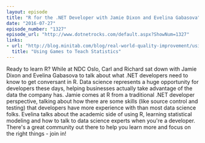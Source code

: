 ```yaml
---
layout: episode
title: "R for the .NET Developer with Jamie Dixon and Evelina Gabasova"
date: "2016-07-27"
episode_number: "1327"
episode_url: "http://www.dotnetrocks.com/default.aspx?ShowNum=1327"
links:
- url: "http://blog.minitab.com/blog/real-world-quality-improvement/using-games-to-teach-statistics"
  title: "Using Games to Teach Statistics"
---
```


Ready to learn R? While at NDC Oslo, Carl and Richard sat down with Jamie Dixon and Evelina Gabasova to talk about what .NET developers need to know to get conversant in R. Data science represents a huge opportunity for developers these days, helping businesses actually take advantage of the data the company has. Jamie comes at R from a traditional .NET developer perspective, talking about how there are some skills (like source control and testing) that developers have more experience with than most data science folks. Evelina talks about the academic side of using R, learning statistical modeling and how to talk to data science experts when you're a developer. There's a great community out there to help you learn more and focus on the right things - join in!

